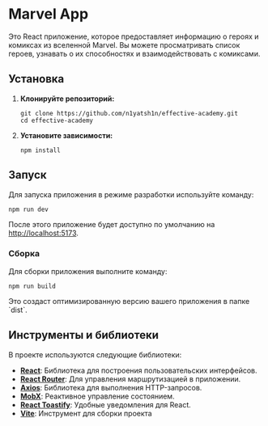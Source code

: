 # Marvel App

Это React приложение, которое предоставляет информацию о героях и комиксах из вселенной Marvel. Вы можете просматривать список героев, узнавать о их способностях и взаимодействовать с комиксами.

## Установка

1. **Клонируйте репозиторий:**

   ```commandline
   git clone https://github.com/n1yatsh1n/effective-academy.git
   cd effective-academy
   ```

2. **Установите зависимости:**

   ```commandline
   npm install
   ```

## Запуск

Для запуска приложения в режиме разработки используйте команду:

```commandline
npm run dev
```

После этого приложение будет доступно по умолчанию на [http://localhost:5173](http://localhost:5173).

### Сборка

Для сборки приложения выполните команду:

```commandline
npm run build
```

Это создаст оптимизированную версию вашего приложения в папке \`dist\`.

## Инструменты и библиотеки

В проекте используются следующие библиотеки:

- **[React](https://reactjs.org/)**: Библиотека для построения пользовательских интерфейсов.
- **[React Router](https://reactrouter.com/)**: Для управления маршрутизацией в приложении.
- **[Axios](https://axios-http.com/)**: Библиотека для выполнения HTTP-запросов.
- **[MobX](https://mobx.js.org/README.html)**: Реактивное управление состоянием.
- **[React Toastify](https://fkhadra.github.io/react-toastify/)**: Удобные уведомления для React.
- **[Vite](https://vite.dev/)**: Инструмент для сборки проекта